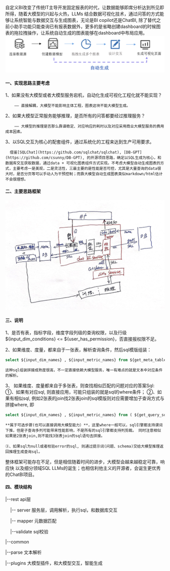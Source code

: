 
自定义BI改变了传统IT主导开发固定报表的时代，让数据能够即席分析达到所见即所得，随着大模型的兴起与火热，LLMs 结合数据可视化技术，通过问答的方式能够让系统智能与数据交互与生成图表，无论是BI copilot还是ChatBI, 除了替代之前小助手功能只能查询已有报表数据外，更多的是省略创建dashboard的时候图表的拖拉拽操作，让系统自动生成的图表能够在dashboard中布局应用。
![自动图表生成](./doc/photo/自动生成图表.png)

#### 一、实现思路主要考虑

1、如果没有大模型或者大模型服务宕机，自动化生成可视化工程化就不能实现？

        —— 直接解耦，大模型不能影响主体工程，图表这块不能大模型生成。
        
2、如果大模型正常服务能够推理，是否所有的问答都要经过推理服务？

        —— 大模型的推理是否那么靠谱稳定、对应响应的耗时以及对应采用商业大模型服务的费用成本因素。
        
3、以SQL交互为核心的配套组件，通过系统化的工程来达到生产可用要求。

      借鉴[SQLChat](https://github.com/sqlchat/sqlchat), [DB-GPT](https://github.com/csunny/DB-GPT), 的开源项目思路，确定以SQL生成为核心，和数据库交互获取数据，通过data + 可视化图表组件方式实现。不考虑大模型自动生成图表的方式，主要考虑一是美观，二是灵活性，三最主要的是性能是否可控，尤其是大量查询的data很大时，是否分页等可以手动人为干预控制；而靠大模型自动生成图表类似markdown/html估计不会很理想。


#### 二、主要思路框架
   ![框架图](./doc/photo/模块架构.jpeg)

#### 三、说明
1、是否有表，指标字段，维度字段列级的查询权限，以及行级 ${input_dim_conditions} <= ${user_has_permission}，否直接报权限不足。

2、如果维度、度量，都来自于一张表，解析查询条件，然后sql模版组装：
```sql
select ${input_dim_names} , ${input_metric_names} from ${get_meta_table_name} where ${input_dim_conditions}  [group by $s] [order by $s];
```
    这种sql组装拼接成熟度很高，不一定直接依赖大模型服务，唯一有难点的就是文本中对应条件的解析。
    
3、 如果维度、度量都来自于多张表，则查找相似匹配的问题对应的答案Sql:
      ①、如果有对应sql, 则直接应用，可能只组装的就是sql的where条件；
      ②、如果有相似sql, 例如2张表的join找2张表join的sql模版则对应需要增加子查询方式与拼接where,  即
```sql
select ${input_dim_names} , ${input_metric_names} from ( ${get_query_sql} ) TT where ${input_dim_conditions}  [group by $s] [order by $s];
```
    
    **属于可选步骤(也可以直接调用大模型能力）**，这里where一般可以，sql引擎都支持谓词下推，但是子查询多列可能带来性能影响，不是所有的sql引擎都支持列剪裁。 同时注意相似如果是2张表join,则不能找3张表join的sql语句去拼接。

    ③、如果sql为null或者校验error的sql, 则通过提示词(问题、schema)交给大模型推理返回推理生成查询sql。

整体框架可能存在不足，但是相信随着时间的进步，大模型会越来越稳定可靠，响应快 以及细分领域SQL LLMs的诞生；也相信利他主义的开源者，会诞生更优秀的ChatBI项目。
#### 四、模块结构

|--rest  api层

&nbsp;&nbsp;&nbsp;&nbsp;|-- server  服务层，调用解析，执行sql，和数据库交互
   
&nbsp;&nbsp;&nbsp;&nbsp;|-- mapper  元数据匹配
   
&nbsp;&nbsp;&nbsp;&nbsp;|--validate  sql校验
   
|--common

|--parse   文本解析

|--plugins 大模型插件，和大模型交互，智能生成
